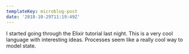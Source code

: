 ```yaml
---
templateKey: microblog-post
date: '2018-10-29T11:19:49Z'
---
```


I started going through the Elixir tutorial last night. This is a very cool language with interesting ideas. Processes seem like a really cool way to model state.

